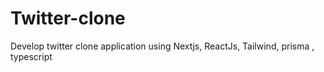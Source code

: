 # Twitter-clone
Develop twitter clone application using Nextjs, ReactJs, Tailwind, prisma , typescript
